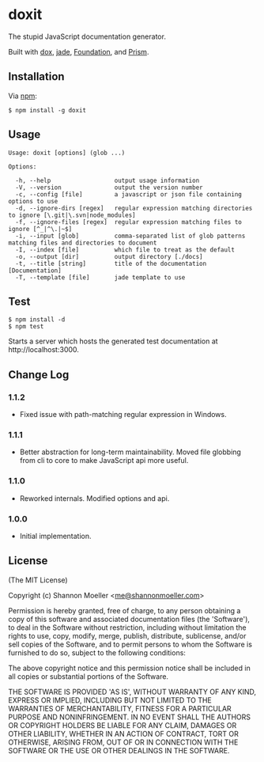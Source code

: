 doxit
=====

The stupid JavaScript documentation generator.

Built with [dox][dox], [jade][jad], [Foundation][fdn], and [Prism][psm].

Installation
------------

Via [npm][npm]:

    $ npm install -g doxit

Usage
-----

    Usage: doxit [options] (glob ...)

    Options:

      -h, --help                  output usage information
      -V, --version               output the version number
      -c, --config [file]         a javascript or json file containing options to use
      -d, --ignore-dirs [regex]   regular expression matching directories to ignore [\.git|\.svn|node_modules]
      -f, --ignore-files [regex]  regular expression matching files to ignore [^_|^\.|~$]
      -i, --input [glob]          comma-separated list of glob patterns matching files and directories to document
      -I, --index [file]          which file to treat as the default
      -o, --output [dir]          output directory [./docs]
      -t, --title [string]        title of the documentation [Documentation]
      -T, --template [file]       jade template to use

Test
----

    $ npm install -d
    $ npm test

Starts a server which hosts the generated test documentation at http://localhost:3000.

Change Log
----------

### 1.1.2
- Fixed issue with path-matching regular expression in Windows.

### 1.1.1
- Better abstraction for long-term maintainability. Moved file globbing from cli to core to make JavaScript api more useful.

### 1.1.0
- Reworked internals. Modified options and api.

### 1.0.0
- Initial implementation.

License
-------

(The MIT License)

Copyright (c) Shannon Moeller &lt;me@shannonmoeller.com&gt;

Permission is hereby granted, free of charge, to any person obtaining
a copy of this software and associated documentation files (the
'Software'), to deal in the Software without restriction, including
without limitation the rights to use, copy, modify, merge, publish,
distribute, sublicense, and/or sell copies of the Software, and to
permit persons to whom the Software is furnished to do so, subject to
the following conditions:

The above copyright notice and this permission notice shall be
included in all copies or substantial portions of the Software.

THE SOFTWARE IS PROVIDED 'AS IS', WITHOUT WARRANTY OF ANY KIND,
EXPRESS OR IMPLIED, INCLUDING BUT NOT LIMITED TO THE WARRANTIES OF
MERCHANTABILITY, FITNESS FOR A PARTICULAR PURPOSE AND NONINFRINGEMENT.
IN NO EVENT SHALL THE AUTHORS OR COPYRIGHT HOLDERS BE LIABLE FOR ANY
CLAIM, DAMAGES OR OTHER LIABILITY, WHETHER IN AN ACTION OF CONTRACT,
TORT OR OTHERWISE, ARISING FROM, OUT OF OR IN CONNECTION WITH THE
SOFTWARE OR THE USE OR OTHER DEALINGS IN THE SOFTWARE.

[dox]: https://github.com/visionmedia/dox
[jad]: https://github.com/visionmedia/jade
[fdn]: https://github.com/zurb/foundation
[psm]: https://github.com/LeaVerou/prism
[npm]: http://npmjs.org/

